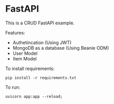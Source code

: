 # FastAPI

This is a CRUD FastAPI example.

Features:

-   Authetincation (Using JWT)
-   MongoDB as a database (Using Beanie ODM)
-   User Model
-   Item Model

To install requirements:

`pip install -r requirements.txt`

To run:

`uvicorn app:app --reload;`
